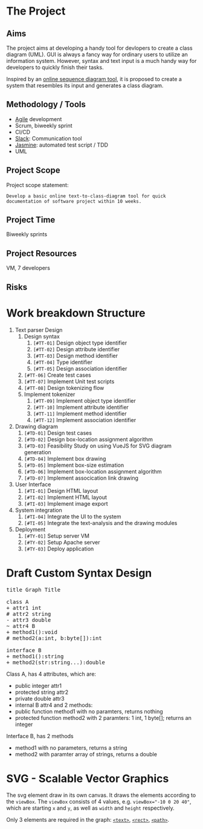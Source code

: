 The Project
==================================================
Aims
--------------------------------------------------
The project aims at developing a handy tool for devlopers
to create a class diagram (UML). GUI is always a fancy way
for ordinary users to utilize an information system.
However, syntax and text input is a much handy way for
developers to quickly finish their tasks.

Inspired by an [online sequence diagram tool](https://sequencediagram.org),
it is proposed to create a system that resembles its
input and generates a class diagram.

Methodology / Tools
--------------------------------------------------------
- [Agile](https://agilemanifesto.org/authors.html) development
- Scrum, biweekly sprint
- CI/CD
- [Slack](https://slack.com/intl/en-hk/): Communication tool
- [Jasmine](https://jasmine.github.io/): automated test script / TDD
- UML

Project Scope
--------------------------------------------------------
Project scope statement:
```
Develop a basic online text-to-class-diagram tool for quick
documentation of software project within 10 weeks.
```

Project Time
--------------------------------------------------------
Biweekly sprints


Project Resources
--------------------------------------------------------
VM, 7 developers

Risks
--------------------------------------------------------



<a name="WBS"></a>
Work breakdown Structure
==================================================
1. Text parser Design
    1. Design syntax
        1. `[#TT-01]` Design object type identifier
        1. `[#TT-02]` Design attribute identifier
        1. `[#TT-03]` Design method identifier
        1. `[#TT-04]` Type identifier
        1. `[#TT-05]` Design association identifier
    1. `[#TT-06]` Create test cases
    1. `[#TT-07]` Implement Unit test scripts
    1. `[#TT-08]` Design tokenizing flow
    1. Implement tokenizer
        1. `[#TT-09]` Implement object type identifier
        1. `[#TT-10]` Implement attribute identifier
        1. `[#TT-11]` Implement method identifier
        1. `[#TT-12]` Implement association identifier
1. Drawing diagram
    1. `[#TD-01]` Design test cases
    1. `[#TD-02]` Design box-location assignment algorithm
    1. `[#TD-03]` Feasibility Study on using VueJS for SVG diagram generation
    1. `[#TD-04]` Implement box drawing
    1. `[#TD-05]` Implement box-size estimation
    1. `[#TD-06]` Implement box-location assignment algorithm
    1. `[#TD-07]` Implement assocication link drawing
1. User Interface
    1. `[#TI-01]` Design HTML layout
    1. `[#TI-02]` Implement HTML layout
    1. `[#TI-03]` Implement image export
1. System integration
    1. `[#TI-04]` Integrate the UI to the system
    1. `[#TI-05]` Integrate the text-analysis and the drawing modules
1. Deployment
    1. `[#TY-01]` Setup server VM
    1. `[#TY-02]` Setup Apache server
    1. `[#TY-03]` Deploy application


Draft Custom Syntax Design
==================================================
<pre>
title Graph Title

class A
+ attr1 int
# attr2 string
- attr3 double
~ attr4 B
+ method1():void
# method2(a:int, b:byte[]):int

interface B
+ method1():string
+ method2(str:string...):double
</pre>

Class A, has 4 attributes, which are:
- public integer attr1
- protected string attr2
- private double attr3
- internal B attr4
and 2 methods:
- public function method1 with no paramters, returns nothing 
- protected function method2 with 2 paramters: 1 int, 1 byte[]; returns an integer

Interface B, has 2 methods
- method1 with no parameters, returns a string
- method2 with paramter array of strings, returns a double

SVG - Scalable Vector Graphics
==================================================
The svg element draw in its own canvas. It draws the elements
according to the `viewBox`. The `viewBox` consists of 4 values,
e.g. `viewBox="-10 0 20 40"`, which are starting `x` and `y`,
as well as `width` and `height` respectively.

Only 3 elements are required in the graph:
[`<text>`](https://developer.mozilla.org/en-US/docs/Web/SVG/Element/text),
[`<rect>`](https://developer.mozilla.org/en-US/docs/Web/SVG/Element/rect),
[`<path>`](https://developer.mozilla.org/en-US/docs/Web/SVG/Element/path).
